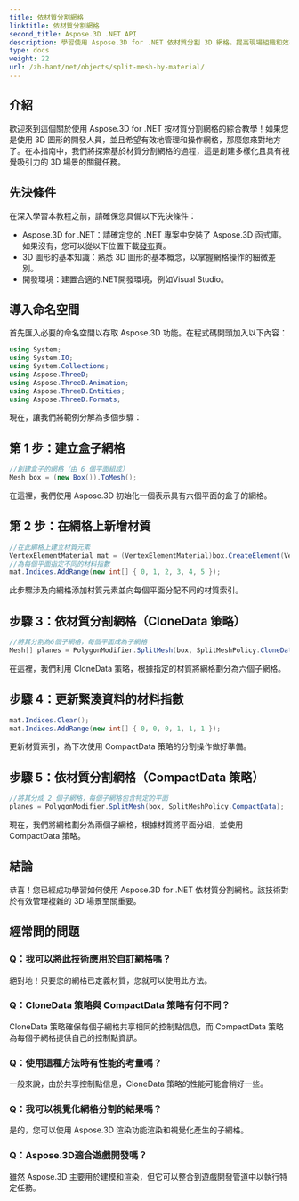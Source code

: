 ```yaml
---
title: 依材質分割網格
linktitle: 依材質分割網格
second_title: Aspose.3D .NET API
description: 學習使用 Aspose.3D for .NET 依材質分割 3D 網格。提高現場組織和效率。開發人員的分步指南。
type: docs
weight: 22
url: /zh-hant/net/objects/split-mesh-by-material/
---
```

## 介紹
歡迎來到這個關於使用 Aspose.3D for .NET 按材質分割網格的綜合教學！如果您是使用 3D 圖形的開發人員，並且希望有效地管理和操作網格，那麼您來對地方了。在本指南中，我們將探索基於材質分割網格的過程，這是創建多樣化且具有視覺吸引力的 3D 場景的關鍵任務。
## 先決條件
在深入學習本教程之前，請確保您具備以下先決條件：
-  Aspose.3D for .NET：請確定您的 .NET 專案中安裝了 Aspose.3D 函式庫。如果沒有，您可以從以下位置下載[發布](https://releases.aspose.com/3d/net/)頁。
- 3D 圖形的基本知識：熟悉 3D 圖形的基本概念，以掌握網格操作的細微差別。
- 開發環境：建置合適的.NET開發環境，例如Visual Studio。
## 導入命名空間
首先匯入必要的命名空間以存取 Aspose.3D 功能。在程式碼開頭加入以下內容：
```csharp
using System;
using System.IO;
using System.Collections;
using Aspose.ThreeD;
using Aspose.ThreeD.Animation;
using Aspose.ThreeD.Entities;
using Aspose.ThreeD.Formats;
```
現在，讓我們將範例分解為多個步驟：
## 第 1 步：建立盒子網格
```csharp
//創建盒子的網格（由 6 個平面組成）
Mesh box = (new Box()).ToMesh();
```
在這裡，我們使用 Aspose.3D 初始化一個表示具有六個平面的盒子的網格。
## 第 2 步：在網格上新增材質
```csharp
//在此網格上建立材質元素
VertexElementMaterial mat = (VertexElementMaterial)box.CreateElement(VertexElementType.Material, MappingMode.Polygon, ReferenceMode.Index);
//為每個平面指定不同的材料指數
mat.Indices.AddRange(new int[] { 0, 1, 2, 3, 4, 5 });
```
此步驟涉及向網格添加材質元素並向每個平面分配不同的材質索引。
## 步驟 3：依材質分割網格（CloneData 策略）
```csharp
//將其分割為6個子網格，每個平面成為子網格
Mesh[] planes = PolygonModifier.SplitMesh(box, SplitMeshPolicy.CloneData);
```
在這裡，我們利用 CloneData 策略，根據指定的材質將網格劃分為六個子網格。
## 步驟 4：更新緊湊資料的材料指數
```csharp
mat.Indices.Clear();
mat.Indices.AddRange(new int[] { 0, 0, 0, 1, 1, 1 });
```
更新材質索引，為下次使用 CompactData 策略的分割操作做好準備。
## 步驟 5：依材質分割網格（CompactData 策略）
```csharp
//將其分成 2 個子網格，每個子網格包含特定的平面
planes = PolygonModifier.SplitMesh(box, SplitMeshPolicy.CompactData);
```
現在，我們將網格劃分為兩個子網格，根據材質將平面分組，並使用 CompactData 策略。
## 結論
恭喜！您已經成功學習如何使用 Aspose.3D for .NET 依材質分割網格。該技術對於有效管理複雜的 3D 場景至關重要。
## 經常問的問題
### Q：我可以將此技術應用於自訂網格嗎？
絕對地！只要您的網格已定義材質，您就可以使用此方法。
### Q：CloneData 策略與 CompactData 策略有何不同？
CloneData 策略確保每個子網格共享相同的控制點信息，而 CompactData 策略為每個子網格提供自己的控制點資訊。
### Q：使用這種方法時有性能的考量嗎？
一般來說，由於共享控制點信息，CloneData 策略的性能可能會稍好一些。
### Q：我可以視覺化網格分割的結果嗎？
是的，您可以使用 Aspose.3D 渲染功能渲染和視覺化產生的子網格。
### Q：Aspose.3D適合遊戲開發嗎？
雖然 Aspose.3D 主要用於建模和渲染，但它可以整合到遊戲開發管道中以執行特定任務。